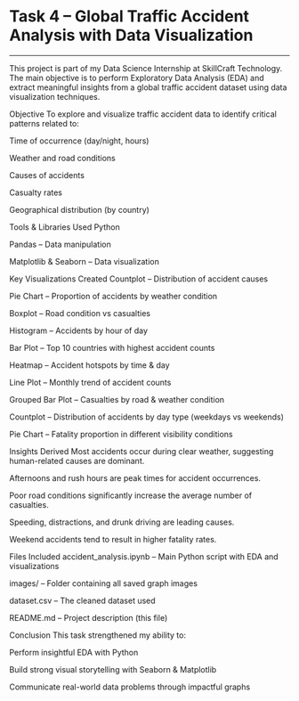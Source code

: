 # Task 4 – Global Traffic Accident Analysis with Data Visualization
---
This project is part of my Data Science Internship at SkillCraft Technology.
The main objective is to perform Exploratory Data Analysis (EDA) and extract meaningful insights from a global traffic accident dataset using data visualization techniques.

Objective
To explore and visualize traffic accident data to identify critical patterns related to:

Time of occurrence (day/night, hours)

Weather and road conditions

Causes of accidents

Casualty rates

Geographical distribution (by country)

Tools & Libraries Used
Python

Pandas – Data manipulation

Matplotlib & Seaborn – Data visualization

Key Visualizations Created
Countplot – Distribution of accident causes

Pie Chart – Proportion of accidents by weather condition

Boxplot – Road condition vs casualties

Histogram – Accidents by hour of day

Bar Plot – Top 10 countries with highest accident counts

Heatmap – Accident hotspots by time & day

Line Plot – Monthly trend of accident counts

Grouped Bar Plot – Casualties by road & weather condition

Countplot – Distribution of accidents by day type (weekdays vs weekends)

Pie Chart – Fatality proportion in different visibility conditions

Insights Derived
Most accidents occur during clear weather, suggesting human-related causes are dominant.

Afternoons and rush hours are peak times for accident occurrences.

Poor road conditions significantly increase the average number of casualties.

Speeding, distractions, and drunk driving are leading causes.

Weekend accidents tend to result in higher fatality rates.

Files Included
accident_analysis.ipynb – Main Python script with EDA and visualizations

images/ – Folder containing all saved graph images

dataset.csv – The cleaned dataset used

README.md – Project description (this file)

Conclusion
This task strengthened my ability to:

Perform insightful EDA with Python

Build strong visual storytelling with Seaborn & Matplotlib

Communicate real-world data problems through impactful graphs
